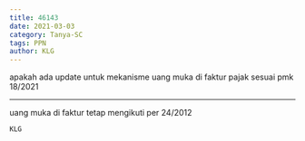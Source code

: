 ```yaml
---
title: 46143
date: 2021-03-03
category: Tanya-SC
tags: PPN
author: KLG
---
```


apakah ada update untuk mekanisme uang muka di faktur pajak sesuai pmk 18/2021

---

uang muka di faktur tetap mengikuti per 24/2012

`KLG`
